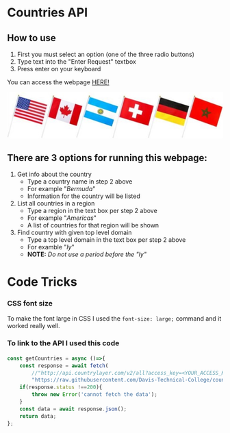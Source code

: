 # Countries API
## How to use
1.  First you must select an option (one of the three radio buttons)
2.  Type text into the "Enter Request" textbox
3.  Press enter on your keyboard

You can access the webpage [HERE!](JustinHLott.GitHub.io/module3countriesAPI)

![picture of multiple country's flags](flags.JPG)

## There are 3 options for running this webpage:
1. Get info about the country
    * Type a country name in step 2 above
    * For example "*Bermuda*"
    * Information for the country will be listed
2. List all countries in a region
    * Type a region in the text box per step 2 above
    * For example "*Americas*"
    * A list of countries for that region will be shown
3. Find country with given top level domain
    * Type a top level domain in the text box per step 2 above
    * For examble "*ly*"
    * **NOTE:** *Do not use a period before the "ly"*

# Code Tricks
### CSS font size
To make the font large in CSS I used the `font-size: large;` command and it worked really well.

### To link to the API I used this code
```js
const getCountries = async ()=>{
    const response = await fetch(
        //"http://api.countrylayer.com/v2/all?access_key=<YOUR_ACCESS_KEY>");
        "https://raw.githubusercontent.com/Davis-Technical-College/countries-json/master/countries.json");
    if(response.status !==200){
        throw new Error('cannot fetch the data');
    }
    const data = await response.json();
    return data;
};
```